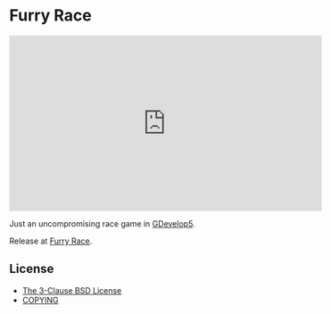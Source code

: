 [COPYING]: ./COPYING
[Furry Race]: https://cacilhas.info/misc/frace/
[GDevelop5]: https://gdevelop.io/
[The 3-Clause BSD License]: https://opensource.org/license/bsd-3-clause/

# Furry Race

<iframe width="560" height="315" src="https://www.youtube.com/embed/5y7jxZ20kSY?si=KdEfV68_kuE9U7GQ" title="Rapidinho um jogo de corrida" frameborder="0" allow="accelerometer; autoplay; clipboard-write; encrypted-media; gyroscope; picture-in-picture; web-share" allowfullscreen></iframe>

Just an uncompromising race game in [GDevelop5][].

Release at [Furry Race][].

## License

- [The 3-Clause BSD License][]
- [COPYING][]
